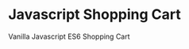 # Javascript Shopping Cart
Vanilla Javascript ES6 Shopping Cart

  [Demo]: <http://catalin.work/portfolio/js-shopping-cart/>
